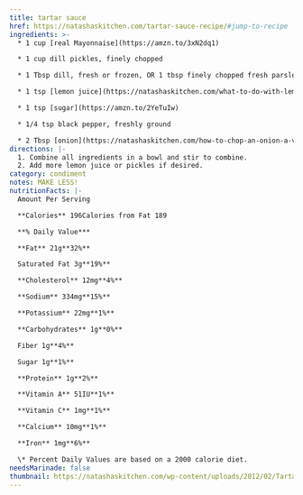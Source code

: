 ```yaml
---
title: tartar sauce
href: https://natashaskitchen.com/tartar-sauce-recipe/#jump-to-recipe
ingredients: >-
  * 1 cup [real Mayonnaise](https://amzn.to/3xN2dq1)

  * 1 cup dill pickles, finely chopped

  * 1 Tbsp dill, fresh or frozen, OR 1 tbsp finely chopped fresh parsley

  * 1 tsp [lemon juice](https://natashaskitchen.com/what-to-do-with-lemons/)

  * 1 tsp [sugar](https://amzn.to/2YeTuIw)

  * 1/4 tsp black pepper, freshly ground

  * 2 Tbsp [onion](https://natashaskitchen.com/how-to-chop-an-onion-a-video-tutorial/), finely chopped, optional
directions: |-
  1. Combine all ingredients in a bowl and stir to combine.
  2. Add more lemon juice or pickles if desired.
category: condiment
notes: M﻿AKE LESS!
nutritionFacts: |-
  Amount Per Serving

  **Calories** 196Calories from Fat 189

  **% Daily Value***

  **Fat** 21g**32%**

  Saturated Fat 3g**19%**

  **Cholesterol** 12mg**4%**

  **Sodium** 334mg**15%**

  **Potassium** 22mg**1%**

  **Carbohydrates** 1g**0%**

  Fiber 1g**4%**

  Sugar 1g**1%**

  **Protein** 1g**2%**

  **Vitamin A** 51IU**1%**

  **Vitamin C** 1mg**1%**

  **Calcium** 10mg**1%**

  **Iron** 1mg**6%**

  \* Percent Daily Values are based on a 2000 calorie diet.
needsMarinade: false
thumbnail: https://natashaskitchen.com/wp-content/uploads/2012/02/Tartar-Sauce-recipe.jpg
---
```

